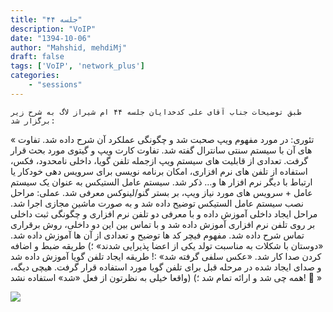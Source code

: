 ```yaml
---
title: "جلسه ۴۴"
description: "VoIP"
date: "1394-10-06"
author: "Mahshid, mehdiMj"
draft: false
tags: ['VoIP', 'network_plus']
categories:
    - "sessions"
---
```

    طبق توضیحات جناب آقای علی کدخدایان جلسه ۴۴ ام شیراز لاگ به شرح زیر برگزار شد: 
« تئوری: 
در مورد مفهوم ویپ صحبت شد و چگونگی عملکرد آن شرح داده شد. 
تفاوت های آن با سیستم سنتی سانترال گفته شد. 
تفاوت کارت ویپ و گیتوی مورد بحث قرار گرفت. 
تعدادی از قابلیت های سیستم ویپ ازجمله تلفن گویا، داخلی نامحدود، فکس، استفاده
از تلفن های نرم افزاری، امکان برنامه نویسی برای سرویس دهی خودکار یا ارتباط با
دیگر ‌نرم افزار ها و… ذکر شد. 
سیستم عامل الستیکس به عنوان یک سیستم عامل + سرویس های مورد نیاز ویپ، بر بستر
گنو/لینوکس معرفی شد. 
عملی: 
مراحل نصب سیستم عامل الستیکس توضیح داده شد و به صورت ماشین مجازی اجرا شد. 
مراحل ایجاد داخلی آموزش داده و با معرفی دو تلفن نرم افزاری و چگونگی ثبت داخلی
بر روی تلفن نرم افزاری آموزش داده شد و با تماس بین این دو داخلی، روش برقراری
تماس شرح داده شد. 
مفهوم فیچر کد ها توضیح و تعدادی از آن ها آموزش داده شد. 
«دوستان با شکلات به مناسبت تولد یکی از اعضا پذیرایی شدند» ؛) 
طریقه ضبط و اضافه کردن صدا کار شد. 
«عکس سلفی گرفته شد» :! 
طریقه ایجاد تلفن گویا آموزش داده شد و صدای ایجاد شده در مرحله قبل برای تلفن
گویا مورد استفاده قرار گرفت. 
هیچی دیگه، همه چی شد و ارائه تمام شد ؛) 
(واقعا خیلی به نظرتون از فعل «شد» استفاده نشد! 🙂 »

[![](../../img/9cbb4c0a-fdbb-11e6-86dd-a088b4d860141488289291.161138.jpg)](img/9cbb4c0a-fdbb-11e6-86dd-a088b4d860141488289291.161138.jpg)
